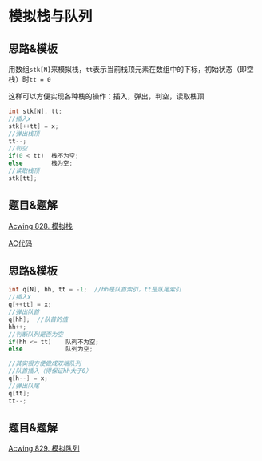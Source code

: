 # 模拟栈与队列

## 思路&模板

用数组`stk[N]`来模拟栈，`tt`表示当前栈顶元素在数组中的下标，初始状态（即空栈）时`tt = 0`

这样可以方便实现各种栈的操作：插入，弹出，判空，读取栈顶

```cpp
int stk[N], tt;
//插入x
stk[++tt] = x;
//弹出栈顶
tt--;
//判空
if(0 < tt)	栈不为空;
else		栈为空;
//读取栈顶
stk[tt];
```

## 题目&题解

[Acwing 828. 模拟栈](https://www.acwing.com/problem/content/830/)

[AC代码](https://github.com/RainGiving/AC/blob/master/Acwing_Basic/code/Acwing828_%E6%A8%A1%E6%8B%9F%E6%A0%88.cpp)

## 思路&模板

```cpp
int q[N], hh, tt = -1;	//hh是队首索引，tt是队尾索引
//插入x
q[++tt] = x;
//弹出队首
q[hh];	//队首的值
hh++;
//判断队列是否为空
if(hh <= tt)	队列不为空;
else			队列为空;

//其实很方便做成双端队列
//队首插入（得保证hh大于0）
q[h--] = x;
//弹出队尾
q[tt];
tt--;
```

## 题目&题解

[Acwing 829. 模拟队列](https://www.acwing.com/problem/content/831/)

